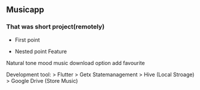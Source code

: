 ## Musicapp
### That was short project(remotely)
* First point
- Nested point
Feature

Natural tone
mood music
download option
add favourite

  Development tool:
    > Flutter
    > Getx Statemanagement
    > Hive (Local Stroage)
    > Google Drive (Store Music)
    
